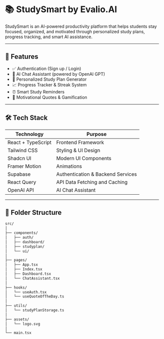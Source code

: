 # 📚 StudySmart by Evalio.AI

StudySmart is an AI-powered productivity platform that helps students stay focused, organized, and motivated through personalized study plans, progress tracking, and smart AI assistance.

---

## 🚀 Features

- ✅ Authentication (Sign up / Login)
- 🧠 AI Chat Assistant (powered by OpenAI GPT)
- 📅 Personalized Study Plan Generator
- 📈 Progress Tracker & Streak System
- ⏰ Smart Study Reminders
- 🌟 Motivational Quotes & Gamification

---

## 🛠 Tech Stack

| Technology     | Purpose                            |
|----------------|-------------------------------------|
| React + TypeScript | Frontend Framework               |
| Tailwind CSS   | Styling & UI Design                |
| Shadcn UI      | Modern UI Components               |
| Framer Motion  | Animations                         |
| Supabase       | Authentication & Backend Services  |
| React Query    | API Data Fetching and Caching      |
| OpenAI API     | AI Chat Assistant                  |

---

## 📁 Folder Structure

```bash
src/
│
├── components/
│   ├── auth/
│   ├── dashboard/
│   ├── studyplan/
│   └── ui/
│
├── pages/
│   ├── App.tsx
│   ├── Index.tsx
│   ├── Dashboard.tsx
│   └── ChatAssistant.tsx
│
├── hooks/
│   └── useAuth.tsx
│   └── useQuoteOfTheDay.ts
│
├── utils/
│   └── studyPlanStorage.ts
│
├── assets/
│   └── logo.svg
│
└── main.tsx
